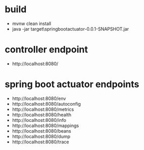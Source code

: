 # build
* mvnw clean install
* java -jar target\springbootactuator-0.0.1-SNAPSHOT.jar

# controller endpoint
* http://localhost:8080/

# spring boot actuator endpoints
* http://localhost:8080/env
* http://localhost:8080/autoconfig
* http://localhost:8080/metrics
* http://localhost:8080/health
* http://localhost:8080/info
* http://localhost:8080/mappings
* http://localhost:8080/beans
* http://localhost:8080/dump
* http://localhost:8080/trace